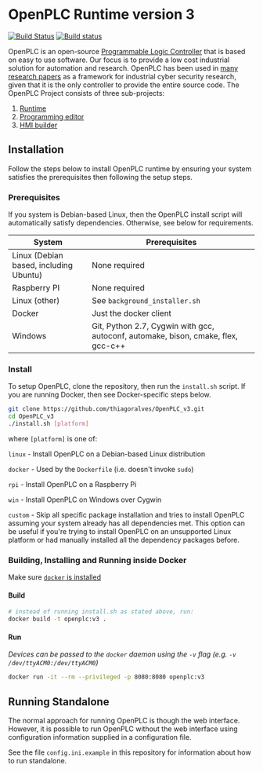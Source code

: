 # OpenPLC Runtime version 3

[![Build Status](https://travis-ci.org/thiagoralves/OpenPLC_v3.svg?branch=master)](https://travis-ci.org/thiagoralves/OpenPLC_v3)
[![Build status](https://ci.appveyor.com/api/projects/status/ut3466ixwtyf68qg?svg=true)](https://ci.appveyor.com/project/shrmrf/openplc-v3)

OpenPLC is an open-source [Programmable Logic Controller](https://en.wikipedia.org/wiki/Programmable_logic_controller) that is based on easy to use software. Our focus is to provide a low cost industrial solution for automation and research. OpenPLC has been used in [many research papers](https://scholar.google.com/scholar?as_ylo=2014&q=openplc&hl=en&as_sdt=0,1) as a framework for industrial cyber security research, given that it is the only controller to provide the entire source code.
The OpenPLC Project consists of three sub-projects:

1. [Runtime](https://github.com/thiagoralves/OpenPLC_v3)
2. [Programming editor](http://www.openplcproject.com/plcopen-editor)
3. [HMI builder](http://www.openplcproject.com/reference-installing-scadabr)

## Installation

Follow the steps below to install OpenPLC runtime by ensuring your system
satisfies the prerequisites then following the setup steps.

### Prerequisites

If you system is Debian-based Linux, then the OpenPLC install script will automatically
satisfy dependencies. Otherwise, see below for requirements.

| System                                     | Prerequisites                            |
|--------------------------------------------|------------------------------------------|
| Linux (Debian based, including Ubuntu)     | None required                            |
| Raspberry PI                               | None required                            |
| Linux (other)                              | See `background_installer.sh`            |
| Docker                                     | Just the docker client                   |
| Windows                                    | Git, Python 2.7, Cygwin with gcc, autoconf, automake, bison, cmake, flex, gcc-c++ |

### Install

To setup OpenPLC, clone the repository, then run the `install.sh` script. If you are
running Docker, then see Docker-specific steps below.

```bash
git clone https://github.com/thiagoralves/OpenPLC_v3.git
cd OpenPLC_v3
./install.sh [platform]
```

where `[platform]` is one of:

`linux` - Install OpenPLC on a Debian-based Linux distribution

`docker` - Used by the `Dockerfile` (i.e. doesn't invoke `sudo`)

`rpi` - Install OpenPLC on a Raspberry Pi

`win` - Install OpenPLC on Windows over Cygwin

`custom` - Skip all specific package installation and tries to install OpenPLC assuming your system already has all dependencies met. This option can be useful if you're trying to install OpenPLC on an unsupported Linux platform or had manually installed all the dependency packages before.

### Building, Installing and Running inside Docker

Make sure [`docker` is installed](https://docs.docker.com/install/linux/docker-ce/ubuntu/)

#### Build

```bash
# instead of running install.sh as stated above, run:
docker build -t openplc:v3 .
```

#### Run

_Devices can be passed to the `docker` daemon using the `-v` flag (e.g. `-v /dev/ttyACM0:/dev/ttyACM0`)_

```bash
docker run -it --rm --privileged -p 8080:8080 openplc:v3
```

## Running Standalone

The normal approach for running OpenPLC is though the web interface. However,
it is possible to run OpenPLC without the web interface using configuration
information supplied in a configuration file.

See the file `config.ini.example` in this repository for information about
how to run standalone.
